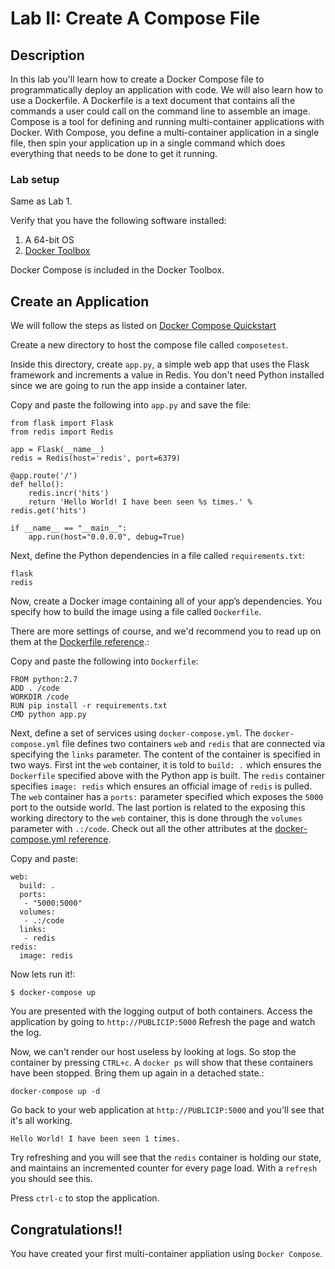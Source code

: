 Lab II: Create A Compose File
===============================

## Description

In this lab you'll learn how to create a Docker Compose file to programmatically deploy an application with code. We will also learn how to use a Dockerfile. A Dockerfile is a text document that contains all the commands a user could call on the command line to assemble an image. Compose is a tool for defining and running multi-container applications with Docker. With Compose, you define a multi-container application in a single file, then spin your application up in a single command which does everything that needs to be done to get it running.

### Lab setup

Same as Lab 1.

Verify that you have the following software installed:

1. A 64-bit OS
2. [Docker Toolbox](https://www.docker.com/toolbox)

Docker Compose is included in the Docker Toolbox.

## Create an Application
We will follow the steps as listed on [Docker Compose Quickstart](https://docs.docker.com/compose/)

Create a new directory to host the compose file called ```composetest```.

Inside this directory, create ```app.py```, a simple web app that uses the Flask framework and increments a value in Redis. You don't need Python installed since we are going to run the app inside a container later.

Copy and paste the following into `app.py` and save the file:
```
from flask import Flask
from redis import Redis

app = Flask(__name__)
redis = Redis(host='redis', port=6379)

@app.route('/')
def hello():
    redis.incr('hits')
    return 'Hello World! I have been seen %s times.' % redis.get('hits')

if __name__ == "__main__":
    app.run(host="0.0.0.0", debug=True)
```

Next, define the Python dependencies in a file called `requirements.txt`:
```
flask
redis
```

Now, create a Docker image containing all of your app’s dependencies. You specify how to build the image using a file called `Dockerfile`.

There are more settings of course, and we'd recommend you to read up on them at the [Dockerfile reference](https://docs.docker.com/reference/builder/).:

Copy and paste the following into `Dockerfile`:
```
FROM python:2.7
ADD . /code
WORKDIR /code
RUN pip install -r requirements.txt
CMD python app.py
```

Next, define a set of services using `docker-compose.yml`. The `docker-compose.yml` file defines two containers `web` and `redis` that are connected via specifying the `links` parameter.  The content of the container is specified in two ways.  First int the `web` container, it is told to `build: .` which ensures the `Dockerfile` specified above with the Python app is built.  The `redis` container specifies `image: redis` which ensures an official image of `redis` is pulled.  The `web` container has a `ports:` parameter specified which exposes the `5000` port to the outside world.  The last portion is related to the exposing this working directory to the `web` container, this is done through the `volumes` parameter with `.:/code`. Check out all the other attributes at the [docker-compose.yml reference](https://docs.docker.com/compose/yml/).

Copy and paste:
```
web:
  build: .
  ports:
   - "5000:5000"
  volumes:
   - .:/code
  links:
   - redis
redis:
  image: redis
```

Now lets run it!:
```
$ docker-compose up
```

You are presented with the logging output of both containers. Access the application by going to `http://PUBLICIP:5000` Refresh the page and watch the log.

Now, we can't render our host useless by looking at logs. So stop the container by pressing `CTRL+c`. A `docker ps` will show that these containers have been stopped. Bring them up again in a detached state.:
```
docker-compose up -d
```
Go back to your web application at `http://PUBLICIP:5000` and you'll see that it's all working.

```
Hello World! I have been seen 1 times.
```

Try refreshing and you will see that the `redis` container is holding our state, and maintains an incremented counter for every page load.  With a `refresh` you should see this.

Press `ctrl-c` to stop the application.


## Congratulations!!
You have created your first multi-container appliation using `Docker Compose`.
